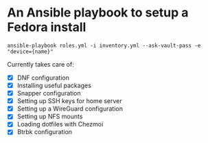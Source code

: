 # An Ansible playbook to setup a Fedora install

```
ansible-playbook roles.yml -i inventory.yml --ask-vault-pass -e "device={name}"
```

Currently takes care of:
- [x] DNF configuration
- [x] Installing useful packages
- [x] Snapper configuration
- [x] Setting up SSH keys for home server
- [x] Setting up a WireGuard configuration
- [x] Setting up NFS mounts
- [x] Loading dotfiles with Chezmoi
- [x] Btrbk configuration